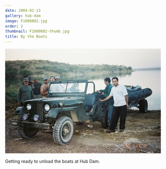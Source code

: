 ```yaml
---
date: 2004-01-13
gallery: hub-dam
image: F1000002.jpg
order: 2
thumbnail: F1000002-thumb.jpg
title: By the Boats
---
```


![By the Boats](./F1000002.jpg)

Getting ready to unload the boats at Hub Dam.